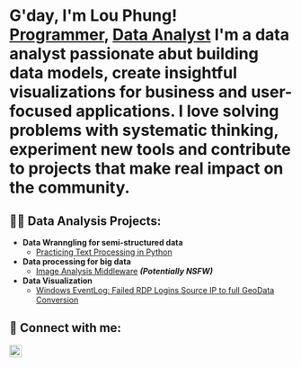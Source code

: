 <h1>G'day, I'm Lou Phung! <br/><a href="https://github.com/huypa/Portfolio">Programmer</a>, <a href="https://www.linkedin.com/in/anh-huy-phung-a16503212/">Data Analyst</a>
I'm a data analyst passionate abut building data models, create insightful visualizations for business and user-focused applications. I love solving problems with systematic thinking, experiment new tools and contribute to projects that make real impact on the community.
<h2>👨‍💻 Data Analysis Projects:</h2>

- <b>Data Wranngling for semi-structured data</b>
  - [Practicing Text Processing in Python](https://github.com/huypa/Portfolio-Data-Wrangling/blob/main/README.md)
- <b>Data processing for big data</b>
  - [Image Analysis Middleware](https://github.com/huypa/Portfolio-Big-Data-Processing) <b><i>(Potentially NSFW)</b></i>
- <b>Data Visualization</b>
  - [Windows EventLog: Failed RDP Logins Source IP to full GeoData Conversion](https://github.com/joshmadakor1/Sentinel-Lab)

<h2> 🤳 Connect with me:</h2>

[<img align="left" alt="Anh Huy Phung | LinkedIn" width="22px" src="https://cdn.jsdelivr.net/npm/simple-icons@v3/icons/linkedin.svg" />][linkedin]

[linkedin]: https://www.linkedin.com/in/anh-huy-phung-a16503212/


<!--
**joshmadakor1/joshmadakor1** is a ✨ _special_ ✨ repository because its `README.md` (this file) appears on your GitHub profile.

Here are some ideas to get you started:

- 🔭 I’m currently working on ...
- 🌱 I’m currently learning ...
- 👯 I’m looking to collaborate on ...
- 🤔 I’m looking for help with ...
- 💬 Ask me about ...
- 📫 How to reach me: ...
- 😄 Pronouns: ...
- ⚡ Fun fact: ...
-->
